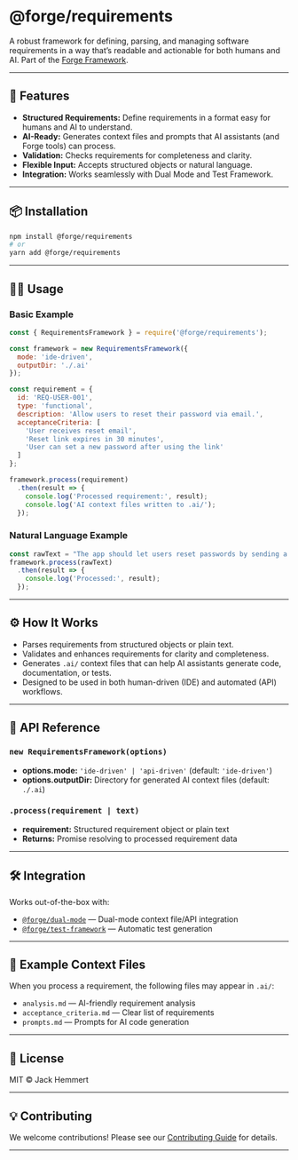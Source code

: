# @forge/requirements

A robust framework for defining, parsing, and managing software requirements in a way that’s readable and actionable for both humans and AI. Part of the [Forge Framework](https://github.com/JackHemmert3113/forge-framework).

---

## 🚀 Features

- **Structured Requirements:** Define requirements in a format easy for humans and AI to understand.
- **AI-Ready:** Generates context files and prompts that AI assistants (and Forge tools) can process.
- **Validation:** Checks requirements for completeness and clarity.
- **Flexible Input:** Accepts structured objects or natural language.
- **Integration:** Works seamlessly with Dual Mode and Test Framework.

---

## 📦 Installation

```bash
npm install @forge/requirements
# or
yarn add @forge/requirements
```

---

## 🧑‍💻 Usage

### Basic Example

```js
const { RequirementsFramework } = require('@forge/requirements');

const framework = new RequirementsFramework({
  mode: 'ide-driven',
  outputDir: './.ai'
});

const requirement = {
  id: 'REQ-USER-001',
  type: 'functional',
  description: 'Allow users to reset their password via email.',
  acceptanceCriteria: [
    'User receives reset email',
    'Reset link expires in 30 minutes',
    'User can set a new password after using the link'
  ]
};

framework.process(requirement)
  .then(result => {
    console.log('Processed requirement:', result);
    console.log('AI context files written to .ai/');
  });
```

### Natural Language Example

```js
const rawText = "The app should let users reset passwords by sending a secure reset link to their email. The link must expire after 30 minutes.";
framework.process(rawText)
  .then(result => {
    console.log('Processed:', result);
  });
```

---

## ⚙️ How It Works

- Parses requirements from structured objects or plain text.
- Validates and enhances requirements for clarity and completeness.
- Generates `.ai/` context files that can help AI assistants generate code, documentation, or tests.
- Designed to be used in both human-driven (IDE) and automated (API) workflows.

---

## 🧩 API Reference

### `new RequirementsFramework(options)`

- **options.mode:** `'ide-driven' | 'api-driven'` (default: `'ide-driven'`)
- **options.outputDir:** Directory for generated AI context files (default: `./.ai`)

### `.process(requirement | text)`

- **requirement:** Structured requirement object or plain text
- **Returns:** Promise resolving to processed requirement data

---

## 🛠️ Integration

Works out-of-the-box with:
- [`@forge/dual-mode`](../dual-mode) — Dual-mode context file/API integration
- [`@forge/test-framework`](../test-framework) — Automatic test generation

---

## 📄 Example Context Files

When you process a requirement, the following files may appear in `.ai/`:
- `analysis.md` — AI-friendly requirement analysis
- `acceptance_criteria.md` — Clear list of requirements
- `prompts.md` — Prompts for AI code generation

---

## 📝 License

MIT © Jack Hemmert

---

## 💡 Contributing

We welcome contributions! Please see our [Contributing Guide](../../CONTRIBUTING.md) for details.

---
